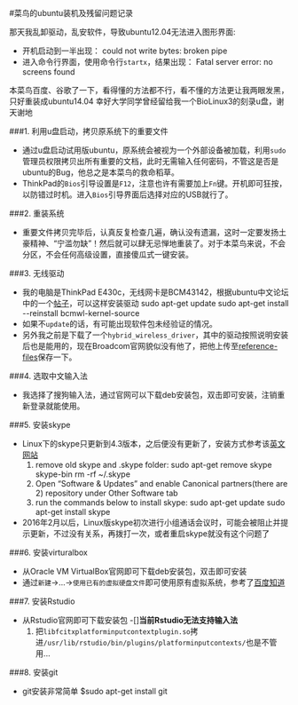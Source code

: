 #菜鸟的ubuntu装机及残留问题记录

那天我乱卸驱动，乱安软件，导致ubuntu12.04无法进入图形界面:
* 开机启动到一半出现：
    could not write bytes: broken pipe
* 进入命令行界面，使用命令行`startx`，结果出现：
    Fatal server error: no screens found
    
本菜鸟百度、谷歌了一下，看得懂的方法都不行，看不懂的方法更让我两眼发黑，只好重装成ubuntu14.04
幸好大学同学曾经留给我一个BioLinux3的刻录u盘，谢天谢地

###1. 利用u盘启动，拷贝原系统下的重要文件
  * 通过u盘启动试用版ubuntu，原系统会被视为一个外部设备被加载，利用`sudo`管理员权限拷贝出所有重要的文档，此时无需输入任何密码，不管这是否是ubuntu的Bug，他总之是本菜鸟的救命稻草。
  * ThinkPad的`Bios`引导设置是`F12`，注意也许有需要加上`Fn`键。开机即可狂按，以防错过时机。进入`Bios`引导界面后选择对应的USB就行了。
  
###2. 重装系统
  * 重要文件拷贝完毕后，认真反复检查几遍，确认没有遗漏，这时一定要发扬土豪精神、“宁滥勿缺”！然后就可以肆无忌惮地重装了。对于本菜鸟来说，不会分区，不会任何高级设置，直接傻瓜式一键安装。
  
###3. 无线驱动
  * 我的电脑是ThinkPad E430c，无线网卡是BCM43142，根据ubuntu中文论坛中的一个[帖子](http://forum.ubuntu.org.cn/viewtopic.php?t=461389)，可以这样安装驱动
    sudo apt-get update
    sudo apt-get install --reinstall bcmwl-kernel-source 
  * 如果不`update`的话，有可能出现软件包未经验证的情况。
  * 另外我之前是下载了一个`hybrid_wireless_driver`，其中的驱动按照说明安装后也是能用的，现在Broadcom官网貌似没有他了，把他上传至[reference-files](https://github.com/HuangRuocheng/git-learning/tree/master/reference-files)保存一下。
  
###4. 选取中文输入法
  * 我选择了搜狗输入法，通过官网可以下载deb安装包，双击即可安装，注销重新登录就能使用。

###5. 安装skype
  * Linux下的skype只更新到4.3版本，之后便没有更新了，安装方式参考该[英文网站](http://ubuntuhandbook.org/index.php/2014/06/skype-4-3-install-in-ubuntu-1404/)
      1. remove old skype and .skype folder:
          sudo apt-get remove skype skype-bin
          rm -rf ~/.skype
      2. Open “Software & Updates” and enable Canonical partners(there are 2) repository under Other Software tab
      3. run the commands below to install skype:
          sudo apt-get update
          sudo apt-get install skype
  * 2016年2月以后，Linux版skype初次进行小组通话会议时，可能会被阻止并提示更新，不过没有关系，再拨打一次，或者重启skype就没有这个问题了

###6. 安装virturalbox
  * 从Oracle VM VirtualBox官网即可下载deb安装包，双击即可安装
  * 通过`新建`->...->`使用已有的虚拟硬盘文件`即可使用原有虚拟系统，参考了[百度知道](http://jingyan.baidu.com/article/95c9d20da33a5fec4e7561d4.html)

###7. 安装Rstudio
  * 从Rstudio官网即可下载安装包
  -[]**当前Rstudio无法支持输入法**
      1. 把`libfcitxplatforminputcontextplugin.so`拷进`/usr/lib/rstudio/bin/plugins/platforminputcontexts/`也是不管用...

###8. 安装git
  * git安装非常简单
    $sudo apt-get install git
